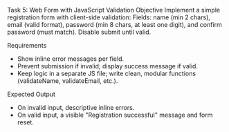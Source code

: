 Task 5: Web Form with JavaScript Validation
Objective
Implement a simple registration form with client-side validation:
Fields: name (min 2 chars), email (valid format), password (min 8 chars, at least one digit),
and confirm password (must match). Disable submit until valid.

Requirements
- Show inline error messages per field.
- Prevent submission if invalid; display success message if valid.
- Keep logic in a separate JS file; write clean, modular functions (validateName, validateEmail, etc.).

Expected Output
- On invalid input, descriptive inline errors.
- On valid input, a visible "Registration successful" message and form reset.
